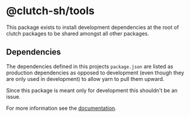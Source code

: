 # @clutch-sh/tools

This package exists to install development dependencies at the root of
clutch packages to be shared amongst all other packages.

## Dependencies

The dependencies defined in this projects `package.json` are listed as
production dependencies as opposed to development (even though they are
only used in development) to allow yarn to pull them upward.

Since this package is meant only for development this shouldn't be an
issue.

For more information see the [documentation](https://clutch.sh/docs/development/frontend#clutch-shtools).